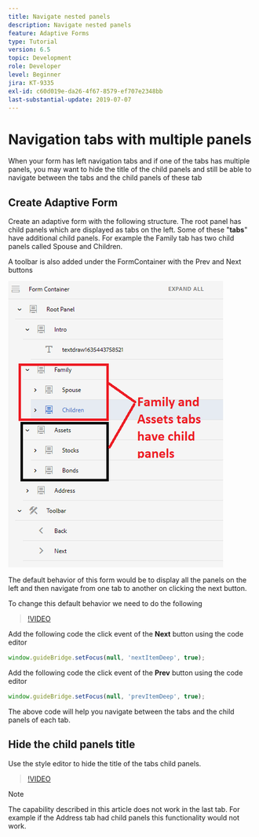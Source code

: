 ```yaml
---
title: Navigate nested panels
description: Navigate nested panels
feature: Adaptive Forms
type: Tutorial
version: 6.5
topic: Development
role: Developer
level: Beginner
jira: KT-9335
exl-id: c60d019e-da26-4f67-8579-ef707e2348bb
last-substantial-update: 2019-07-07
---
```

# Navigation tabs with multiple panels

When your form has left navigation tabs and if one of the tabs has multiple panels, you may want to hide the title of the child panels and still be able to navigate between the tabs and the child panels of these tab

## Create Adaptive Form

Create an adaptive form with the following structure. The root panel has child panels which are displayed as tabs on the left. Some of these "**tabs**" have additional child panels. For example the Family tab has two child panels called Spouse and Children.

A toolbar is also added under the FormContainer with the Prev and Next buttons

![toolbar-spacing](assets/multiple-panels.png)



The default behavior of this form would be to display all the panels on the left and then navigate from one tab to another on clicking the next button.

To change this default behavior we need to do the following

>[!VIDEO](https://video.tv.adobe.com/v/338369?quality=12&learn=on)


Add the following code the click event of the **Next** button using the code editor

``` javascript
window.guideBridge.setFocus(null, 'nextItemDeep', true);

```

Add the following code the click event of the **Prev** button using the code editor

``` javascript
window.guideBridge.setFocus(null, 'prevItemDeep', true);

```

The above code will help you navigate between the tabs and the child panels of each tab.

## Hide the child panels title

Use the style editor to hide the title of the tabs child panels.

>[!VIDEO](https://video.tv.adobe.com/v/338370?quality=12&learn=on)

>[!NOTE]
>
>The capability described in this article does not work in the last tab. For example if the Address tab had child panels this functionality would not work.
